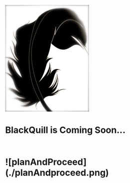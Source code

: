 ![BlackQuill](./BlackQuill.png)
<h1>BlackQuill is Coming Soon...</h>
<br />
<br />
<br />
![planAndProceed](./planAndproceed.png)
